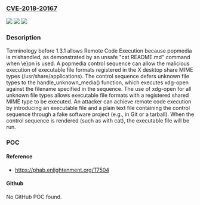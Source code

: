 ### [CVE-2018-20167](https://cve.mitre.org/cgi-bin/cvename.cgi?name=CVE-2018-20167)
![](https://img.shields.io/static/v1?label=Product&message=n%2Fa&color=blue)
![](https://img.shields.io/static/v1?label=Version&message=n%2Fa&color=blue)
![](https://img.shields.io/static/v1?label=Vulnerability&message=n%2Fa&color=brighgreen)

### Description

Terminology before 1.3.1 allows Remote Code Execution because popmedia is mishandled, as demonstrated by an unsafe "cat README.md" command when \e}pn is used. A popmedia control sequence can allow the malicious execution of executable file formats registered in the X desktop share MIME types (/usr/share/applications). The control sequence defers unknown file types to the handle_unknown_media() function, which executes xdg-open against the filename specified in the sequence. The use of xdg-open for all unknown file types allows executable file formats with a registered shared MIME type to be executed. An attacker can achieve remote code execution by introducing an executable file and a plain text file containing the control sequence through a fake software project (e.g., in Git or a tarball). When the control sequence is rendered (such as with cat), the executable file will be run.

### POC

#### Reference
- https://phab.enlightenment.org/T7504

#### Github
No GitHub POC found.

